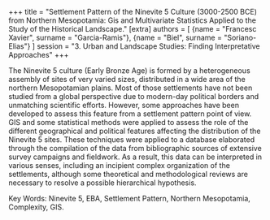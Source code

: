 +++
title = "Settlement Pattern of the Ninevite 5 Culture (3000-2500 BCE) from Northern Mesopotamia: Gis and Multivariate Statistics Applied to the Study of the Historical Landscape."
[extra]
authors = [
    {name = "Francesc Xavier", surname = "Garcia-Ramis"},
    {name = "Biel", surname = "Soriano-Elias"}
]
session = "3. Urban and Landscape Studies: Finding Interpretative Approaches"
+++

The Ninevite 5 culture (Early Bronze Age) is formed by a heterogeneous assembly of sites of very varied sizes, distributed in a wide area of the northern Mesopotamian plains. Most of those settlements have not been studied from a global perspective due to modern-day political borders and unmatching scientific efforts. However, some approaches have been developed to assess this feature from a settlement pattern point of view. GIS and some statistical methods were applied to assess the role of the different geographical and political features affecting the distribution of the Ninevite 5 sites. These techniques were applied to a database elaborated through the compilation of the data from bibliographic sources of extensive survey campaigns and fieldwork. As a result, this data can be interpreted in various senses, including an incipient complex organization of the settlements, although some theoretical and methodological reviews are necessary to resolve a possible hierarchical hypothesis.



Key Words: Ninevite 5, EBA, Settlement Pattern, Northern Mesopotamia, Complexity, GIS.
